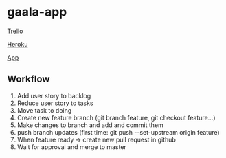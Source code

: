 # gaala-app

[Trello](https://trello.com/b/eBaJUluA/gaala-app)

[Heroku](https://dashboard.heroku.com/apps/gaala-app)

[App](http://gaala-app.herokuapp.com/)

## Workflow

1. Add user story to backlog
2. Reduce user story to tasks
3. Move task to doing
4. Create new feature branch (git branch feature, git checkout feature...)
5. Make changes to branch and add and commit them
6. push branch updates (first time: git push --set-upstream origin feature)
7. When feature ready -> create new pull request in github
8. Wait for approval and merge to master
